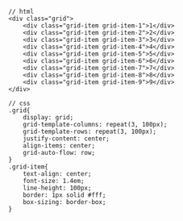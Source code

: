 <template>
    <div class="grid">
        <div class="grid-item grid-item-1">1</div>
        <div class="grid-item grid-item-2">2</div>
        <div class="grid-item grid-item-3">3</div>
        <div class="grid-item grid-item-4">4</div>
        <div class="grid-item grid-item-5">5</div>
        <div class="grid-item grid-item-6">6</div>
        <div class="grid-item grid-item-7">7</div>
        <div class="grid-item grid-item-8">8</div>
        <div class="grid-item grid-item-9">9</div>
    </div>
</template>

```
// html
<div class="grid">
    <div class="grid-item grid-item-1">1</div>
    <div class="grid-item grid-item-2">2</div>
    <div class="grid-item grid-item-3">3</div>
    <div class="grid-item grid-item-4">4</div>
    <div class="grid-item grid-item-5">5</div>
    <div class="grid-item grid-item-6">6</div>
    <div class="grid-item grid-item-7">7</div>
    <div class="grid-item grid-item-8">8</div>
    <div class="grid-item grid-item-9">9</div>
</div>

// css
.grid{
    display: grid;
    grid-template-columns: repeat(3, 100px);
    grid-template-rows: repeat(3, 100px);
    justify-content: center;
    align-items: center;
    grid-auto-flow: row;
}
.grid-item{
    text-align: center;
    font-size: 1.4em;
    line-height: 100px;
    border: 1px solid #fff;
    box-sizing: border-box;
}
```

<div>
    <vue-gittalk></vue-gittalk>
</div>

<script>
export default {
    data() {
        return {
            dynamicComponent: null
        }
    },
    mounted () {
        
    }
}
</script>

<style scoped>
    .grid{
        display: grid;
        grid-template-columns: repeat(3, 100px);
        grid-template-rows: repeat(3, 100px);
        justify-content: center;
        align-items: center;
        grid-auto-flow: row;
    }
    .grid-item{
        text-align: center;
        font-size: 1.4em;
        line-height: 100px;
        border: 1px solid #fff;
        box-sizing: border-box;
    }
    
    .grid-item-1 {
        background-color: #ef342a;
    }

    .grid-item-2 {
        background-color: #f68f26;
    }

    .grid-item-3 {
        background-color: #4ba946;
    }

    .grid-item-4 {
        background-color: #0376c2;
    }

    .grid-item-5 {
        background-color: #c077af;
    }

    .grid-item-6 {
        background-color: #f8d29d;
    }

    .grid-item-7 {
        background-color: #b5a87f;
    }

    .grid-item-8 {
        background-color: #d0e4a9;
    }

    .grid-item-9 {
        background-color: #4dc7ec;
    }
</style>
